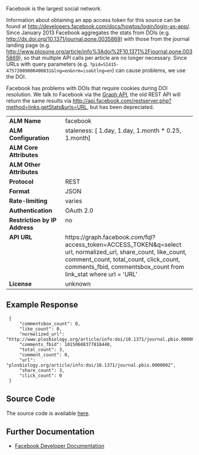 Facebook is the largest social network.

Information about obtaining an app access token for this source can be found at http://developers.facebook.com/docs/howtos/login/login-as-app/. Since January 2013 Facebook aggregates the stats from DOIs (e.g. http://dx.doi.org/10.1371/journal.pone.0035869) with those from the journal landing page (e.g. http://www.plosone.org/article/info%3Adoi%2F10.1371%2Fjournal.pone.0035869), so that multiple API calls per article are no longer necessary. Since URLs with query parameters (e.g. `?pid=S1415-47572009000400031&lng=en&nrm=iso&tlng=en`) can cause problems, we use the DOI.

Facebook has problems with DOIs that require cookies during DOI resolution. We talk to Facebook via the [Graph API](https://developers.facebook.com/docs/reference/api/), the old REST API will return the same results via http://api.facebook.com/restserver.php?method=links.getStats&urls=URL, but has been depreciated.

<table width=100% border="0" cellspacing="0" cellpadding="0">
<tbody>
<tr>
<td valign="top" width=30%><strong>ALM Name</strong></td>
<td valign="top" width=70%>facebook</td>
</tr>
<tr>
<td valign="top" width=20%><strong>ALM Configuration</strong></td>
<td valign="top" width=80%>staleness: [ 1.day, 1.day, 1.month * 0.25, 1.month]</td>
</tr>
<tr>
<td valign="top" width=20%><strong>ALM Core Attributes</strong></td>
<td valign="top" width=80%>&nbsp;</td>
</tr>
<td valign="top" width=20%><strong>ALM Other Attributes</strong></td>
<td valign="top" width=80%>&nbsp;</td>
</tr>
<tr>
<td valign="top" width=30%><strong>Protocol</strong></td>
<td valign="top" width=70%>REST</td>
</tr>
<tr>
<td valign="top" width=30%><strong>Format</strong></td>
<td valign="top" width=70%>JSON</td>
</tr>
<tr>
<td valign="top" width=20%><strong>Rate-limiting</strong></td>
<td valign="top" width=80%>varies</td>
</tr>
<tr>
<td valign="top" width=20%><strong>Authentication</strong></td>
<td valign="top" width=80%>OAuth 2.0</td>
</tr>
<tr>
<td valign="top" width=20%><strong>Restriction by IP Address</strong></td>
<td valign="top" width=80%>no</td>
</tr>
<tr>
<td valign="top" width=20%><strong>API URL</strong></td>
<td valign="top" width=80%>https://graph.facebook.com/fql?access_token=ACCESS_TOKEN&q=select url, normalized_url, share_count, like_count, comment_count, total_count, click_count, comments_fbid, commentsbox_count from link_stat where url = 'URL'</td>
</tr>
<tr>
<td valign="top" width=20%><strong>License</strong></td>
<td valign="top" width=80%>unknown</td>
</tr>
</tbody>
</table>

## Example Response
     {
         "commentsbox_count": 0,
         "like_count": 0,
         "normalized_url": "http://www.plosbiology.org/article/info:doi/10.1371/journal.pbio.0000002",
         "comments_fbid": 10150608377818440,
         "total_count": 3,
         "comment_count": 0,
         "url": "plosbiology.org/article/info:doi/10.1371/journal.pbio.0000002",
         "share_count": 3,
         "click_count": 0
     }

## Source Code
The source code is available [here](https://github.com/articlemetrics/alm/blob/master/app/models/sources/facebook.rb).

## Further Documentation
* [Facebook Developer Documentation](http://developers.facebook.com/docs/reference/fql/link_stat/)
